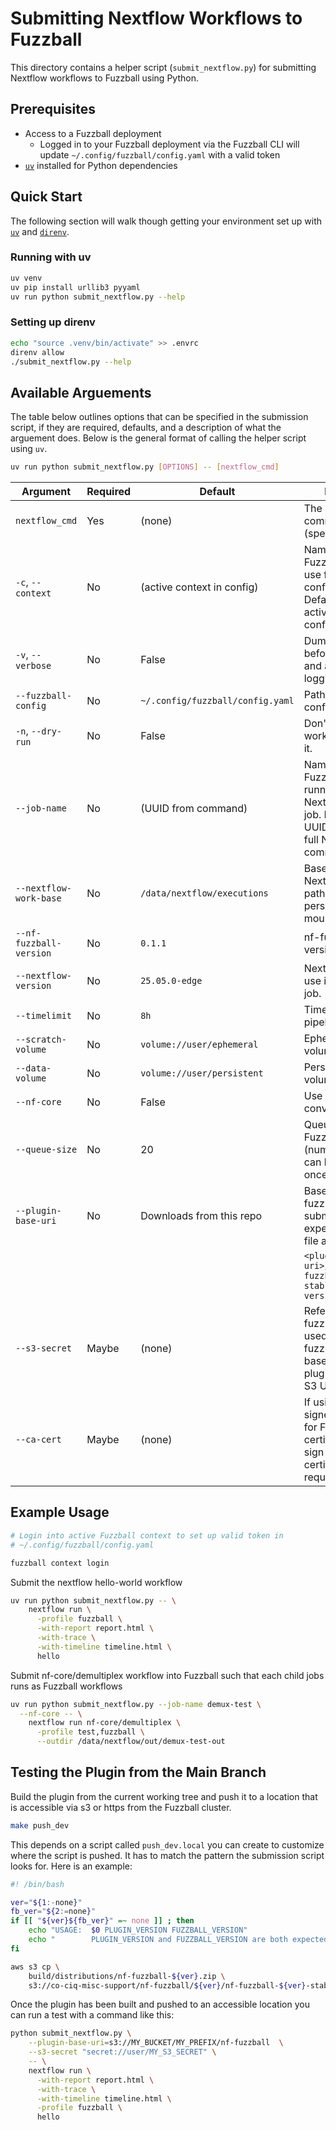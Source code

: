 # Submitting Nextflow Workflows to Fuzzball

This directory contains a helper script (`submit_nextflow.py`) for submitting
Nextflow workflows to Fuzzball using Python.

## Prerequisites

- Access to a Fuzzball deployment
  - Logged in to your Fuzzball deployment via the Fuzzball CLI will update
  `~/.config/fuzzball/config.yaml` with a valid token
- [`uv`](https://github.com/astral-sh/uv) installed for Python dependencies

## Quick Start

The following section will walk though getting your environment set up with
[`uv`](https://github.com/astral-sh/uv) and
[`direnv`](https://github.com/direnv/direnv).

### Running with uv

```sh
uv venv
uv pip install urllib3 pyyaml
uv run python submit_nextflow.py --help
```

### Setting up direnv

```sh
echo "source .venv/bin/activate" >> .envrc
direnv allow
./submit_nextflow.py --help
```

## Available Arguements

The table below outlines options that can be specified in the submission script,
if they are required, defaults, and a description of what the arguement does.
Below is the general format of calling the helper script using `uv`.

```sh
uv run python submit_nextflow.py [OPTIONS] -- [nextflow_cmd]
```

| Argument                  | Required | Default                          | Description                                                                                                                        |
|---------------------------|----------|----------------------------------|------------------------------------------------------------------------------------------------------------------------------------|
| `nextflow_cmd`            | Yes      | (none)                           | The Nextflow command to run (specified after `--`).                                                                                |
| `-c`, `--context`         | No       | (active context in config)       | Name of the Fuzzball context to use from config.yaml. Defaults to the active context in the config file.                           |
| `-v`, `--verbose`         | No       | False                            | Dump the workflow before submitting and add debug logging.                                                                         |
| `--fuzzball-config`       | No       | `~/.config/fuzzball/config.yaml` | Path to the Fuzzball configuration file.                                                                                           |
| `-n`, `--dry-run`         | No       | False                            | Don't submit the workflow, just print it.                                                                                          |
| `--job-name`              | No       | (UUID from command)              | Name of the Fuzzball workflow running the Nextflow controller job. Defaults to a UUID seeded by the full Nextflow command.         |
| `--nextflow-work-base`    | No       | `/data/nextflow/executions`      | Base directory for Nextflow execution paths in the persistent volume mounted at /data                                              |
| `--nf-fuzzball-version`   | No       | `0.1.1`                          | nf-fuzzball plugin version.                                                                                                        |
| `--nextflow-version`      | No       | `25.05.0-edge`                   | Nextflow version to use in the Fuzzball job.                                                                                       |
| `--timelimit`             | No       | `8h`                             | Timelimit for the pipeline job.                                                                                                    |
| `--scratch-volume`        | No       | `volume://user/ephemeral`        | Ephemeral scratch volume reference.                                                                                                |
| `--data-volume`           | No       | `volume://user/persistent`       | Persistent data volume reference.                                                                                                  |
| `--nf-core`               | No       | False                            | Use nf-core conventions.                                                                                                           |
| `--queue-size`            | No       | 20                               | Queue size for the Fuzzball executor (number of jobs that can be queued at once).                                                  |
| `--plugin-base-uri`       | No       | Downloads from this repo         | Base URI for the nf-fuzzball plugin. The submission script expects to find a zip file at                                           |
|                           |          |                                  | `<plugin-base-uri>/v<version>/nf-fuzzball-<version>-stable-v<fuzzball-version>.zip`                                                |
| `--s3-secret`             | Maybe    | (none)                           | Reference for fuzzball S3 secret used to pull the nf-fuzzball plugin if the base URI for the plugin download is a S3 URI.          |
| `--ca-cert`               | Maybe    | (none)                           | If using a self-signed certificate for Fuzzball, the CA certificate used to sign the Fuzzball certificate is required              |

## Example Usage

```sh
# Login into active Fuzzball context to set up valid token in
# ~/.config/fuzzball/config.yaml

fuzzball context login
```

Submit the nextflow hello-world workflow
```sh
uv run python submit_nextflow.py -- \
    nextflow run \
      -profile fuzzball \
      -with-report report.html \
      -with-trace \
      -with-timeline timeline.html \
      hello
```

Submit nf-core/demultiplex workflow into Fuzzball such that each child jobs
runs as Fuzzball workflows
```sh
uv run python submit_nextflow.py --job-name demux-test \
  --nf-core -- \
    nextflow run nf-core/demultiplex \
      -profile test,fuzzball \
      --outdir /data/nextflow/out/demux-test-out
```

## Testing the Plugin from the Main Branch

Build the plugin from the current working tree and push it to a
location that is accessible via s3 or https from the Fuzzball
cluster.

```sh
make push_dev
```

This depends on a script called `push_dev.local` you can create
to customize where the script is pushed. It has to match the pattern
the submission script looks for. Here is an example:

```sh
#! /bin/bash

ver="${1:-none}"
fb_ver="${2:=none}"
if [[ "${ver}${fb_ver}" =~ none ]] ; then
    echo "USAGE:  $0 PLUGIN_VERSION FUZZBALL_VERSION"
    echo "        PLUGIN_VERSION and FUZZBALL_VERSION are both expected to start with a v"
fi

aws s3 cp \
    build/distributions/nf-fuzzball-${ver}.zip \
    s3://co-ciq-misc-support/nf-fuzzball/${ver}/nf-fuzzball-${ver}-stable-${fb_ver}.zip
```

Once the plugin has been built and pushed to an accessible location you
can run a test with a command like this:

```sh
python submit_nextflow.py \
    --plugin-base-uri=s3://MY_BUCKET/MY_PREFIX/nf-fuzzball  \
    --s3-secret "secret://user/MY_S3_SECRET" \
    -- \
    nextflow run \
      -with-report report.html \
      -with-trace \
      -with-timeline timeline.html \
      -profile fuzzball \
      hello
```
